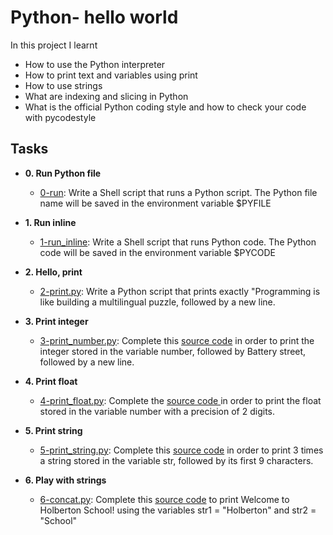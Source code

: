 # Python- hello world

In this project I learnt
- How to use the Python interpreter
- How to print text and variables using print
- How to use strings
- What are indexing and slicing in Python
- What is the official Python coding style and how to check your code with pycodestyle

## Tasks

- **0. Run Python file**
	- [0-run](0-run): Write a Shell script that runs a Python script. The Python file name will be saved in the environment variable $PYFILE
- **1. Run inline**
	- [1-run_inline](1-run_inline): Write a Shell script that runs Python code. The Python code will be saved in the environment variable $PYCODE
- **2. Hello, print**
	- [2-print.py](2-print.py): Write a Python script that prints exactly "Programming is like building a multilingual puzzle, followed by a new line.
- **3. Print integer**
 	- [3-print_number.py](3-print_number.py): Complete this [source code](https://github.com/holbertonschool/0x00.py) in order to print the integer stored in the variable number, followed by Battery street, followed by a new line.

- **4. Print float**
	- [4-print_float.py](4-print_float.py): Complete the [source code ](https://github.com/holbertonschool/0x00.py/blob/master/4-print_float.py)in order to print the float stored in the variable number with a precision of 2 digits.

- **5. Print string**
	- [5-print_string.py](5-print_string.py): Complete this [source code](https://github.com/holbertonschool/0x00.py/blob/master/5-print_string.py) in order to print 3 times a string stored in the variable str, followed by its first 9 characters.
- **6. Play with strings**
	- [6-concat.py](6-concat.py): Complete this [source code](https://github.com/holbertonschool/0x00.py/blob/master/6-concat.py) to print Welcome to Holberton School! using the variables str1 = "Holberton" and str2 = "School"

